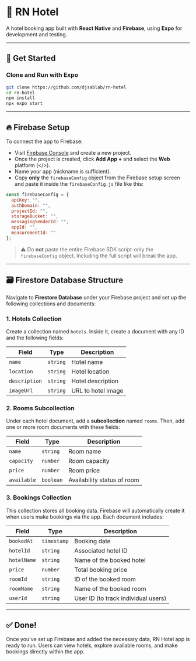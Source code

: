 # 🏨 RN Hotel 

A hotel booking app built with **React Native** and **Firebase**, using **Expo** for development and testing.

---

## 🚀 Get Started

### Clone and Run with Expo

```bash
git clone https://github.com/djsablab/rn-hotel
cd rn-hotel
npm install
npx expo start
```

---

## 🔥 Firebase Setup

To connect the app to Firebase:

- Visit [Firebase Console](https://console.firebase.google.com/) and create a new project.
- Once the project is created, click **Add App +** and select the **Web** platform (</>).
- Name your app (nickname is sufficient).
- Copy **only** the `firebaseConfig` object from the Firebase setup screen and paste it inside the `firebaseConfig.js` file like this:

```js
const firebaseConfig = {
  apiKey: "",
  authDomain: "",
  projectId: "",
  storageBucket: "",
  messagingSenderId: "",
  appId: "",
  measurementId: ""
};
```

> ⚠️ Do **not** paste the entire Firebase SDK script-only the `firebaseConfig` object. Including the full script will break the app.

---

## 🗃️ Firestore Database Structure

Navigate to **Firestore Database** under your Firebase project and set up the following collections and documents:

### 1. Hotels Collection

Create a collection named `hotels`. Inside it, create a document with any ID and the following fields:

| Field        | Type     | Description                |
|--------------|----------|----------------------------|
| `name`       | `string` | Hotel name                 |
| `location`   | `string` | Hotel location             |
| `description`| `string` | Hotel description          |
| `imageUrl`   | `string` | URL to hotel image         |

### 2. Rooms Subcollection

Under each hotel document, add a **subcollection** named `rooms`. Then, add one or more room documents with these fields:

| Field        | Type      | Description                  |
|--------------|-----------|------------------------------|
| `name`       | `string`  | Room name                    |
| `capacity`   | `number`  | Room capacity                |
| `price`      | `number`  | Room price                   |
| `available`  | `boolean` | Availability status of room  |

### 3. Bookings Collection

This collection stores all booking data. Firebase will automatically create it when users make bookings via the app. Each document includes:

| Field        | Type        | Description                          |
|--------------|-------------|--------------------------------------|
| `bookedAt`   | `timestamp` | Booking date                         |
| `hotelId`    | `string`    | Associated hotel ID                  |
| `hotelName`  | `string`    | Name of the booked hotel             |
| `price`      | `number`    | Total booking price                  |
| `roomId`     | `string`    | ID of the booked room                |
| `roomName`   | `string`    | Name of the booked room              |
| `userId`     | `string`    | User ID (to track individual users)  |

---

## ✅ Done!

Once you've set up Firebase and added the necessary data, RN Hotel app is ready to run. Users can view hotels, explore available rooms, and make bookings directly within the app.
